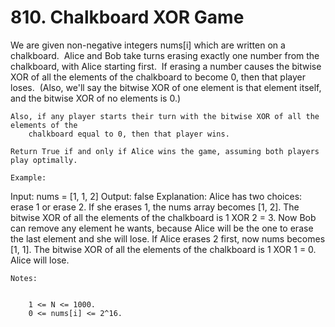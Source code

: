 # 810. Chalkboard XOR Game

We are given non-negative integers nums[i] which are written on a chalkboard.  Alice and
        Bob take turns erasing exactly one number from the chalkboard, with Alice starting first. 
        If erasing a number causes the bitwise XOR of all the elements of the chalkboard to
        become 0, then that player loses.  (Also, we'll say the bitwise XOR of one
        element is that element itself, and the bitwise XOR of no elements is 0.)

    Also, if any player starts their turn with the bitwise XOR of all the elements of the
        chalkboard equal to 0, then that player wins.

    Return True if and only if Alice wins the game, assuming both players play optimally.

    Example:
Input: nums = [1, 1, 2]
Output: false
Explanation:
Alice has two choices: erase 1 or erase 2.
If she erases 1, the nums array becomes [1, 2]. The bitwise XOR of all the elements of the chalkboard is 1 XOR 2 = 3. Now Bob can remove any element he wants, because Alice will be the one to erase the last element and she will lose.
If Alice erases 2 first, now nums becomes [1, 1]. The bitwise XOR of all the elements of the chalkboard is 1 XOR 1 = 0. Alice will lose.

    Notes: 

    
        1 <= N <= 1000. 
        0 <= nums[i] <= 2^16.